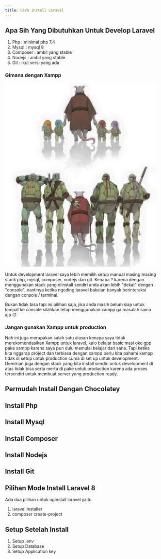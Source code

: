 ```yaml
---
title: Cara Install Laravel
---
```


## Apa Sih Yang Dibutuhkan Untuk Develop Laravel

1. Php : minimal php 7.4
2. Mysql : mysql 8
3. Composer : ambil yang stable  
4. Nodejs : ambil yang stable
5. Git : ikut versi yang ada

### Gimana dengan Xampp

![ninja meme](/img/ninja.png)

Untuk development laravel saya lebih memilih setup manual masing masing stack php, mysql, composer, nodejs dan git. Kenapa ? karena dengan menggunakan stack yang diinstall sendiri anda akan lebih "dekat" dengan "console", nantinya ketika ngoding laravel bakalan banyak berinteraksi dengan console / terminal.

Bukan tidak bisa tapi ini pilihan saja, jika anda masih belum siap untuk lompat ke console silahkan tetap menggunakan xampp ga masalah sama aja :D 

### Jangan gunakan Xampp untuk production

Nah ini juga merupakan salah satu alasan kenapa saya tidak merekomendasikan Xampp untuk laravel, kalo belajar basic masi oke gpp pake xampp karena saya pun dulu memulai belajar dari sana. Tapi ketika kita nggarap project dan terbiasa dengan xampp perlu kita pahami xampp tidak di setup untuk production cuma di set up untuk development. Demikian juga dengan stack yang kita install sendiri untuk development di atas tidak bisa serta merta di pake untuk production karena ada proses tersendiri untuk membuat server yang production ready.

## Permudah Install Dengan Chocolatey

## Install Php

## Install Mysql 

## Install Composer

## Install Nodejs

## Install Git

## Pilihan Mode Install Laravel 8
Ada dua pilihan untuk nginstall laravel yaitu

1. laravel installer
2. composer create-project

## Setup Setelah Install

1. Setup .env
2. Setup Database
3. Setup Application key